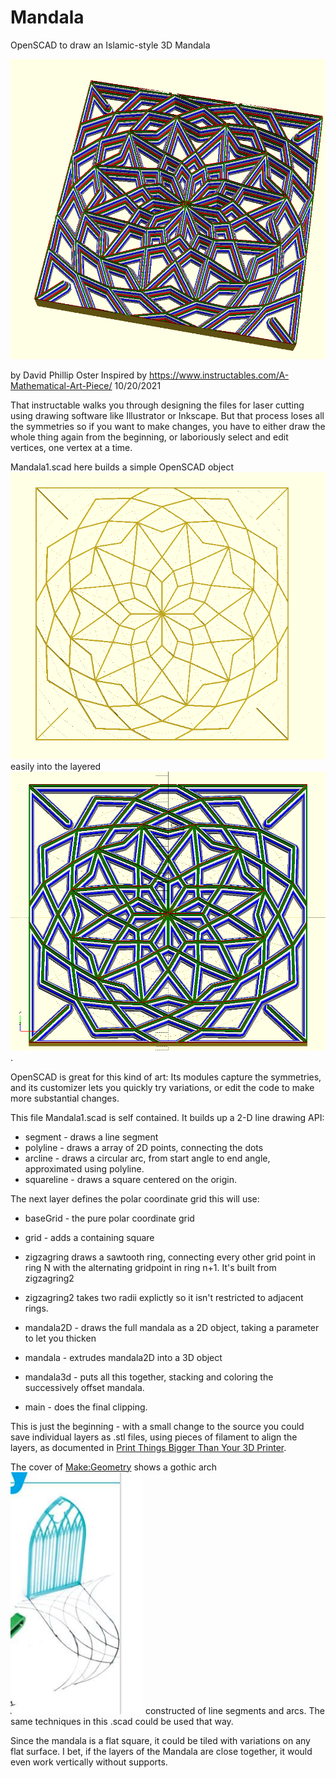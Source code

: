 # Mandala
OpenSCAD to draw an Islamic-style 3D Mandala


![skew](img/1.png)

by David Phillip Oster Inspired by https://www.instructables.com/A-Mathematical-Art-Piece/ 10/20/2021

That instructable walks you through designing the files for laser cutting using drawing software
like Illustrator or Inkscape. But that process loses all the symmetries so if you want to make
changes, you have to either draw the whole thing again from the beginning, or laboriously select
and edit vertices, one vertex at a time.

Mandala1.scad here builds a simple OpenSCAD object ![object](img/0.png) easily into the layered
![skew](img/2.png).


OpenSCAD is great for this kind of art: Its modules capture the symmetries, and its customizer
lets you quickly try variations, or edit the code to make more substantial changes.

This file  Mandala1.scad is self contained. It builds up a 2-D line drawing API:

* segment - draws a line segment
* polyline - draws a array of 2D points, connecting the dots
* arcline - draws a circular arc, from start angle to end angle, approximated using polyline.
* squareline - draws a square centered on the origin.

The next layer defines the polar coordinate grid this will use:

* baseGrid - the pure polar coordinate grid
* grid - adds a containing square

* zigzagring draws a sawtooth ring, connecting every other grid point in ring N with the alternating
gridpoint in ring n+1. It's built from zigzagring2

* zigzagring2 takes two radii explictly so it isn't restricted to adjacent rings.

* mandala2D - draws the full mandala as a 2D object, taking a parameter to let you thicken

* mandala - extrudes mandala2D into a 3D object 

* mandala3d - puts all this together, stacking and coloring the successively offset mandala.

* main - does the final clipping.

This is just the beginning - with a small change to the source you could save individual layers
as .stl files, using pieces of filament to align the layers, as documented in
[Print Things Bigger Than Your 3D Printer](https://www.instructables.com/Print-Things-Bigger-Than-Your-3D-Printer/).

The cover of [Make:Geometry](https://www.amazon.com/Make-Geometry-coding-printing-building/dp/1680456717?)
shows a gothic arch ![gothic arch](img/goth.png) constructed of line segments and arcs. The same
 techniques in this .scad could be used that way.

Since the mandala is a flat square, it could be tiled with variations on any flat surface. I bet,
if the layers of the Mandala are close together, it would even work vertically without supports.
